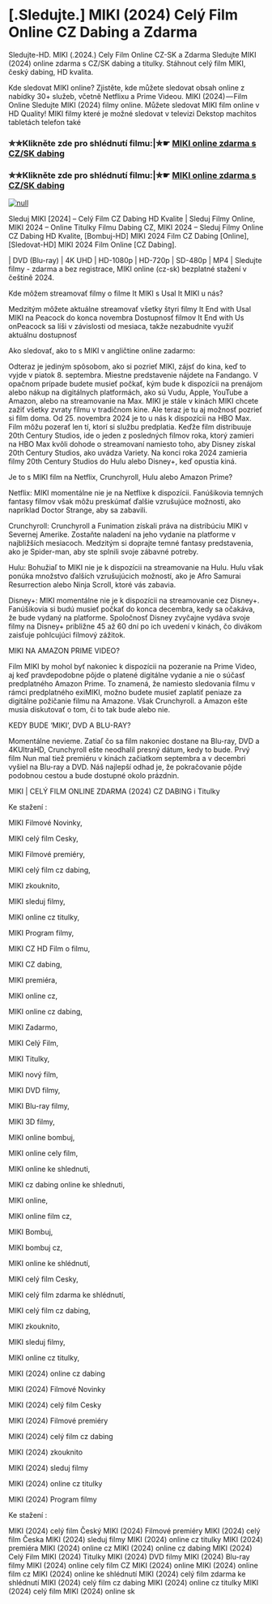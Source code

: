 # [.Sledujte.] MIKI (2024) Celý Film Online CZ Dabing a Zdarma
Sledujte-HD. MIKI (.2024.) Cely Film Online CZ-SK a Zdarma
Sledujte MIKI (2024) online zdarma s CZ/SK dabing a titulky. Stáhnout celý film MIKI, český dabing, HD kvalita.

Kde sledovat MIKI online? Zjistěte, kde můžete sledovat obsah online z nabídky 30+ služeb, včetně Netflixu a Prime Videou. MIKI (2024) — Film Online Sledujte MIKI (2024) filmy online. Můžete sledovat MIKI film online v HD Quality! MIKI filmy které je možné sledovat v televizi Dekstop machitos tabletách telefon také

### ✮✮Klikněte zde pro shlédnutí filmu:|✮☛ [MIKI online zdarma s CZ/SK dabing](https://bit.ly/miki-cely-film-cz)

### ✮✮Klikněte zde pro shlédnutí filmu:|✮☛ [MIKI online zdarma s CZ/SK dabing](https://bit.ly/miki-cely-film-cz)

[![null](https://static.wixstatic.com/media/855a25_043b5abeb4ae4d35ac003198e7fe56ed~mv2.gif)](https://bit.ly/miki-cely-film-cz)

Sleduj MIKI [2024] – Celý Film CZ Dabing HD Kvalite | Sleduj Filmy Online, MIKI 2024 – Online Titulky Filmu Dabing CZ, MIKI 2024 – Sleduj Filmy Online CZ Dabing HD Kvalite, [Bombuj-HD] MIKI 2024 Film CZ Dabing [Online], [Sledovat-HD] MIKI 2024 Film Online [CZ Dabing].

| DVD (Blu-ray) | 4K UHD | HD-1080p | HD-720p | SD-480p | MP4 | Sledujte filmy - zdarma a bez registrace, MIKI online (cz-sk) bezplatné stažení v češtině 2024.

Kde môžem streamovať filmy o filme It MIKI s Usal It MIKI u nás?

Medzitým môžete aktuálne streamovať všetky štyri filmy It End with Usal MIKI na Peacock do konca novembra Dostupnosť filmov It End with Us onPeacock sa líši v závislosti od mesiaca, takže nezabudnite využiť aktuálnu dostupnosť

Ako sledovať, ako to s MIKI v angličtine online zadarmo:

Odteraz je jediným spôsobom, ako si pozrieť MIKI, zájsť do kina, keď to vyjde v piatok 8. septembra. Miestne predstavenie nájdete na Fandango. V opačnom prípade budete musieť počkať, kým bude k dispozícii na prenájom alebo nákup na digitálnych platformách, ako sú Vudu, Apple, YouTube a Amazon, alebo na streamovanie na Max. MIKI je stále v kinách MIKI chcete zažiť všetky zvraty filmu v tradičnom kine. Ale teraz je tu aj možnosť pozrieť si film doma. Od 25. novembra 2024 je to u nás k dispozícii na HBO Max. Film môžu pozerať len tí, ktorí si službu predplatia. Keďže film distribuuje 20th Century Studios, ide o jeden z posledných filmov roka, ktorý zamieri na HBO Max kvôli dohode o streamovaní namiesto toho, aby Disney získal 20th Century Studios, ako uvádza Variety. Na konci roka 2024 zamieria filmy 20th Century Studios do Hulu alebo Disney+, keď opustia kiná.

Je to s MIKI film na Netflix, Crunchyroll, Hulu alebo Amazon Prime?

Netflix: MIKI momentálne nie je na Netflixe k dispozícii. Fanúšikovia temných fantasy filmov však môžu preskúmať ďalšie vzrušujúce možnosti, ako napríklad Doctor Strange, aby sa zabavili.

Crunchyroll: Crunchyroll a Funimation získali práva na distribúciu MIKI v Severnej Amerike. Zostaňte naladení na jeho vydanie na platforme v najbližších mesiacoch. Medzitým si doprajte temné fantasy predstavenia, ako je Spider-man, aby ste splnili svoje zábavné potreby.

Hulu: Bohužiaľ to MIKI nie je k dispozícii na streamovanie na Hulu. Hulu však ponúka množstvo ďalších vzrušujúcich možností, ako je Afro Samurai Resurrection alebo Ninja Scroll, ktoré vás zabavia.

Disney+: MIKI momentálne nie je k dispozícii na streamovanie cez Disney+. Fanúšikovia si budú musieť počkať do konca decembra, kedy sa očakáva, že bude vydaný na platforme. Spoločnosť Disney zvyčajne vydáva svoje filmy na Disney+ približne 45 až 60 dní po ich uvedení v kinách, čo divákom zaisťuje pohlcujúci filmový zážitok.

MIKI NA AMAZON PRIME VIDEO?

Film MIKI by mohol byť nakoniec k dispozícii na pozeranie na Prime Video, aj keď pravdepodobne pôjde o platené digitálne vydanie a nie o súčasť predplatného Amazon Prime. To znamená, že namiesto sledovania filmu v rámci predplatného exiMIKI, možno budete musieť zaplatiť peniaze za digitálne požičanie filmu na Amazone. Však Crunchyroll. a Amazon ešte musia diskutovať o tom, či to tak bude alebo nie.

KEDY BUDE ‘MIKI’, DVD A BLU-RAY?

Momentálne nevieme. Zatiaľ čo sa film nakoniec dostane na Blu-ray, DVD a 4KUltraHD, Crunchyroll ešte neodhalil presný dátum, kedy to bude. Prvý film Nun mal tiež premiéru v kinách začiatkom septembra a v decembri vyšiel na Blu-ray a DVD. Náš najlepší odhad je, že pokračovanie pôjde podobnou cestou a bude dostupné okolo prázdnin.

MIKI | CELÝ FILM ONLINE ZDARMA (2024) CZ DABING i Titulky

Ke stažení :

MIKI Filmové Novinky,

MIKI celý film Cesky,

MIKI Filmové premiéry,

MIKI celý film cz dabing,

MIKI zkouknito,

MIKI sleduj filmy,

MIKI online cz titulky,

MIKI Program filmy,

MIKI CZ HD Film o filmu,

MIKI CZ dabing,

MIKI premiéra,

MIKI online cz,

MIKI online cz dabing,

MIKI Zadarmo,

MIKI Celý Film,

MIKI Titulky,

MIKI nový film,

MIKI DVD filmy,

MIKI Blu-ray filmy,

MIKI 3D filmy,

MIKI online bombuj,

MIKI online cely film,

MIKI online ke shlednuti,

MIKI cz dabing online ke shlednuti,

MIKI online,

MIKI online film cz,

MIKI Bombuj,

MIKI bombuj cz,

MIKI online ke shlédnutí,

MIKI celý film Cesky,

MIKI celý film zdarma ke shlédnutí,

MIKI celý film cz dabing,

MIKI zkouknito,

MIKI sleduj filmy,

MIKI online cz titulky,

MIKI (2024) online cz dabing

MIKI (2024) Filmové Novinky

MIKI (2024) celý film Cesky

MIKI (2024) Filmové premiéry

MIKI (2024) celý film cz dabing

MIKI (2024) zkouknito

MIKI (2024) sleduj filmy

MIKI (2024) online cz titulky

MIKI (2024) Program filmy

Ke stažení :

MIKI (2024) celý film Český MIKI (2024) Filmové premiéry MIKI (2024) celý film Česka MIKI (2024) sleduj filmy MIKI (2024) online cz titulky MIKI (2024) premiéra MIKI (2024) online cz MIKI (2024) online cz dabing MIKI (2024) Celý Film MIKI (2024) Titulky MIKI (2024) DVD filmy MIKI (2024) Blu-ray filmy MIKI (2024) online cely film CZ MIKI (2024) online MIKI (2024) online film cz MIKI (2024) online ke shlédnutí MIKI (2024) celý film zdarma ke shlédnutí MIKI (2024) celý film cz dabing MIKI (2024) online cz titulky MIKI (2024) celý film MIKI (2024) online sk
